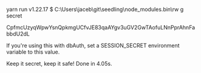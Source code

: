 yarn run v1.22.17
$ C:\Users\jaceb\git\seedling\node_modules\.bin\rw g secret

  CpfmcUzyqWpwYsnQpkmgUCfvJE83qaAYgv3uGV2GwTAofuLNnPprAhnFabbdU2dL

If you're using this with dbAuth, set a SESSION_SECRET environment variable to this value.

Keep it secret, keep it safe!
Done in 4.05s.
